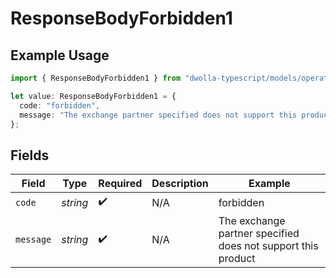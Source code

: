 # ResponseBodyForbidden1

## Example Usage

```typescript
import { ResponseBodyForbidden1 } from "dwolla-typescript/models/operations";

let value: ResponseBodyForbidden1 = {
  code: "forbidden",
  message: "The exchange partner specified does not support this product",
};
```

## Fields

| Field                                                        | Type                                                         | Required                                                     | Description                                                  | Example                                                      |
| ------------------------------------------------------------ | ------------------------------------------------------------ | ------------------------------------------------------------ | ------------------------------------------------------------ | ------------------------------------------------------------ |
| `code`                                                       | *string*                                                     | :heavy_check_mark:                                           | N/A                                                          | forbidden                                                    |
| `message`                                                    | *string*                                                     | :heavy_check_mark:                                           | N/A                                                          | The exchange partner specified does not support this product |